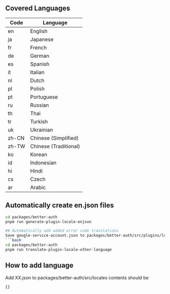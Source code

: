 ## Covered Languages

| Code   | Language        |
|--------|----------------|
| en     | English        |
| ja     | Japanese       |
| fr     | French         |
| de     | German         |
| es     | Spanish        |
| it     | Italian        |
| nl     | Dutch          |
| pl     | Polish         |
| pt     | Portuguese     |
| ru     | Russian        |
| th     | Thai           |
| tr     | Turkish        |
| uk     | Ukrainian      |
| zh-CN  | Chinese (Simplified) |
| zh-TW  | Chinese (Traditional) |
| ko     | Korean         |
| id     | Indonesian     |
| hi     | Hindi          |
| cs     | Czech          |
| ar     | Arabic         |

## Automatically create en.json files
```bash
cd packages/better-auth
pnpm run generate-plugin-locale-enjson

## Automatically add added error code translations
Save google-service-account.json to packages/better-auth/src/plugins/localization/ and then,
```bash
cd packages/better-auth
pnpm run translate-plugin-locale-other-language
```

## How to add language

Add XX.json to packages/better-auth/src/locales contents should be 
```
{}
```